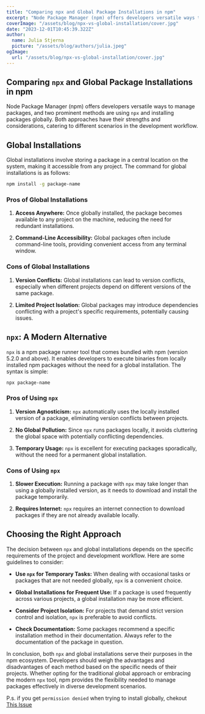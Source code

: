 ```yaml
---
title: "Comparing npx and Global Package Installations in npm"
excerpt: "Node Package Manager (npm) offers developers versatile ways to manage packages, and two prominent methods are using `npx` and installing packages globally. Both approaches have their strengths and considerations, catering to different scenarios in the development workflow."
coverImage: "/assets/blog/npx-vs-global-installation/cover.jpg"
date: "2023-12-01T10:45:39.322Z"
author:
  name: Julia Stjerna
  picture: "/assets/blog/authors/julia.jpeg"
ogImage:
  url: "/assets/blog/npx-vs-global-installation/cover.jpg"
---
```


## Comparing `npx` and Global Package Installations in npm

Node Package Manager (npm) offers developers versatile ways to manage packages, and two prominent methods are using `npx` and installing packages globally. Both approaches have their strengths and considerations, catering to different scenarios in the development workflow.

## Global Installations

Global installations involve storing a package in a central location on the system, making it accessible from any project. The command for global installations is as follows:

```bash
npm install -g package-name
```

### Pros of Global Installations

1. **Access Anywhere:** Once globally installed, the package becomes available to any project on the machine, reducing the need for redundant installations.

2. **Command-Line Accessibility:** Global packages often include command-line tools, providing convenient access from any terminal window.

### Cons of Global Installations

1. **Version Conflicts:** Global installations can lead to version conflicts, especially when different projects depend on different versions of the same package.

2. **Limited Project Isolation:** Global packages may introduce dependencies conflicting with a project's specific requirements, potentially causing issues.

## `npx`: A Modern Alternative

`npx` is a npm package runner tool that comes bundled with npm (version 5.2.0 and above). It enables developers to execute binaries from locally installed npm packages without the need for a global installation. The syntax is simple:

```bash
npx package-name
```

### Pros of Using `npx`

1. **Version Agnosticism:** `npx` automatically uses the locally installed version of a package, eliminating version conflicts between projects.

2. **No Global Pollution:** Since `npx` runs packages locally, it avoids cluttering the global space with potentially conflicting dependencies.

3. **Temporary Usage:** `npx` is excellent for executing packages sporadically, without the need for a permanent global installation.

### Cons of Using `npx`

1. **Slower Execution:** Running a package with `npx` may take longer than using a globally installed version, as it needs to download and install the package temporarily.

2. **Requires Internet:** `npx` requires an internet connection to download packages if they are not already available locally.

## Choosing the Right Approach

The decision between `npx` and global installations depends on the specific requirements of the project and development workflow. Here are some guidelines to consider:

- **Use `npx` for Temporary Tasks:** When dealing with occasional tasks or packages that are not needed globally, `npx` is a convenient choice.

- **Global Installations for Frequent Use:** If a package is used frequently across various projects, a global installation may be more efficient.

- **Consider Project Isolation:** For projects that demand strict version control and isolation, `npx` is preferable to avoid conflicts.

- **Check Documentation:** Some packages recommend a specific installation method in their documentation. Always refer to the documentation of the package in question.

In conclusion, both `npx` and global installations serve their purposes in the npm ecosystem. Developers should weigh the advantages and disadvantages of each method based on the specific needs of their projects. Whether opting for the traditional global approach or embracing the modern `npx` tool, npm provides the flexibility needed to manage packages effectively in diverse development scenarios.

P.s. if you get `permission denied` when trying to install globally, chekout [This Issue](https://github.com/Tokels/app/issues/44)
